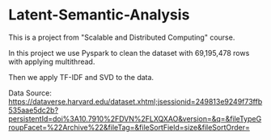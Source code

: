 # Latent-Semantic-Analysis
This is a project from "Scalable and Distributed Computing" course.

In this project we use Pyspark to clean the dataset with 69,195,478 rows with applying multithread.

Then we apply TF-IDF and SVD to the data.

Data Source: https://dataverse.harvard.edu/dataset.xhtml;jsessionid=249813e9249f73ffb535aae5dc2b?persistentId=doi%3A10.7910%2FDVN%2FLXQXAO&version=&q=&fileTypeGroupFacet=%22Archive%22&fileTag=&fileSortField=size&fileSortOrder=


